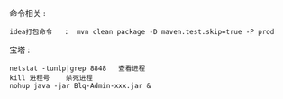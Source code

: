 命令相关 : 

```
idea打包命令   :  mvn clean package -D maven.test.skip=true -P prod
```

宝塔 : 

```
netstat -tunlp|grep 8848   查看进程
kill 进程号    杀死进程
nohup java -jar Blq-Admin-xxx.jar &  


```

